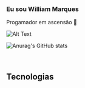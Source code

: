 ### Eu sou William Marques
Progamador em ascensão &#129488;

![Alt Text](https://i.pinimg.com/originals/41/60/61/416061b9d95e206d7bbeb51e644cca6e.gif)
<br/>


![Anurag's GitHub stats](https://github-readme-stats.vercel.app/api?username=kogmau&theme=vue&show_icons=true)


<br/>

## Tecnologias 
<div>
<img aling="center" alt="" src="https://img.shields.io/badge/C%23-239120?style=for-the-badge&logo=c-sharp&logoColor=white
"/><img aling="center" alt="" src="https://img.shields.io/badge/Python-3776AB?style=for-the-badge&logo=python&logoColor=white
"/><img aling="center" alt="" src="https://img.shields.io/badge/HTML5-E34F26?style=for-the-badge&logo=html5&logoColor=white"/><img aling="center" alt="" src="https://img.shields.io/badge/CSS-239120?&style=for-the-badge&logo=css3&logoColor=white
"/><img aling="center" alt="" src="https://img.shields.io/badge/JavaScript-F7DF1E?style=for-the-badge&logo=javascript&logoColor=black"/><img aling="center" alt="" src="https://img.shields.io/badge/TypeScript-007ACC?style=for-the-badge&logo=typescript&logoColor=white"/><img aling="center" alt="" src="https://img.shields.io/badge/C%2B%2B-00599C?style=for-the-badge&logo=c%2B%2B&logoColor=white"/><img aling="center" alt="" src="https://img.shields.io/badge/Java-ED8B00?style=for-the-badge&logo=java&logoColor=white"/><img aling="center" alt="" src="https://img.shields.io/badge/Dart-0175C2?style=for-the-badge&logo=dart&logoColor=white"/> <img aling="center" alt="" src="https://img.shields.io/badge/Angular-DD0031?style=for-the-badge&logo=angular&logoColor=white"/><img aling="center" alt="" src="https://img.shields.io/badge/Bootstrap-563D7C?style=for-the-badge&logo=bootstrap&logoColor=white"/><img aling="center" alt="" src="https://img.shields.io/badge/Spring-6DB33F?style=for-the-badge&logo=spring&logoColor=white"/><img aling="center" alt="" src="https://img.shields.io/badge/Flutter-02569B?style=for-the-badge&logo=flutter&logoColor=white"/><img aling="center" alt="" src="https://img.shields.io/badge/MySQL-00000F?style=for-the-badge&logo=mysql&logoColor=white"/>
</div>
